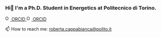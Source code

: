 ### Hi👋 I'm a Ph.D. Student in Energetics at Politecnico di Torino. 

<a href="https://orcid.org/my-orcid?orcid=0000-0002-3789-9676">
<img alt="ORCID logo" src="https://info.orcid.org/wp-content/uploads/2019/11/orcid_16x16.png" width="16" height="16" />
ORCID
</a>

<a href="https://www.linkedin.com/in/roberta-cappabianca-2883041a7/">
<img alt="ORCID logo" src="https://www.linkedin.com/in/roberta-cappabianca-2883041a7/" width="16" height="16" />
ORCID
</a>

📫 How to reach me: roberta.cappabianca@polito.it


<!--
**robertacappabianca/robertacappabianca** is a ✨ _special_ ✨ repository because its `README.md` (this file) appears on your GitHub profile.

Here are some ideas to get you started:

- 🔭 I’m currently working on ...
- 🌱 I’m currently learning ...
- 👯 I’m looking to collaborate on ...
- 🤔 I’m looking for help with ...
- 💬 Ask me about ...
- 📫 How to reach me: ...
- 😄 Pronouns: ...
- ⚡ Fun fact: ...
-->
